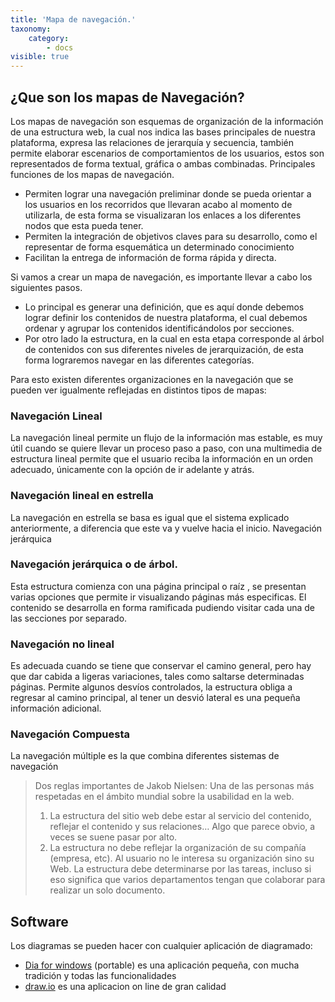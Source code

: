 ```yaml
---
title: 'Mapa de navegación.'
taxonomy:
    category:
        - docs
visible: true
---
```


## ¿Que son los mapas de Navegación?

Los mapas de navegación son esquemas de organización de la información de una estructura web, la cual nos indica las bases principales de nuestra plataforma, expresa las relaciones de jerarquía y secuencia, también permite elaborar escenarios de comportamientos de los usuarios, estos son representados de forma textual, gráfica o ambas combinadas.
Principales funciones de los mapas de navegación.

* Permiten lograr una navegación preliminar donde se pueda orientar a los usuarios en los recorridos que llevaran acabo al momento de utilizarla, de esta forma se visualizaran los enlaces a los diferentes nodos que esta pueda tener.
* Permiten la integración de objetivos claves para su desarrollo, como el representar de forma esquemática un determinado conocimiento
* Facilitan la entrega de información de forma rápida y directa.

Si vamos a crear un mapa de navegación, es importante llevar a cabo los siguientes pasos.

* Lo principal es generar una definición, que es aquí donde debemos lograr definir los contenidos de nuestra plataforma, el cual debemos ordenar y agrupar los contenidos identificándolos por secciones.
* Por otro lado la estructura, en la cual en esta etapa corresponde al árbol de contenidos con sus diferentes niveles de jerarquización, de esta forma lograremos navegar en las diferentes categorías.

Para esto existen diferentes organizaciones en la navegación que se pueden ver igualmente reflejadas en distintos tipos de mapas:

### Navegación Lineal
La navegación lineal permite un flujo de la información mas estable, es muy útil cuando se quiere llevar un proceso paso a paso, con una multimedia de estructura lineal permite que el usuario reciba la información en un orden adecuado, únicamente con la opción de ir adelante y atrás.

### Navegación lineal en estrella
La navegación en estrella se basa es igual que el sistema explicado anteriormente, a diferencia que este va y vuelve hacia el inicio.
Navegación jerárquica

### Navegación jerárquica o de árbol. 
Esta estructura comienza con una página principal o raíz , se presentan varias opciones que permite ir visualizando páginas más especificas. El contenido se desarrolla en forma ramificada pudiendo visitar cada una de las secciones por separado.

### Navegación no lineal
Es adecuada cuando se tiene que conservar el camino general, pero hay que dar cabida a ligeras variaciones, tales como saltarse determinadas páginas. Permite algunos desvíos controlados, la estructura obliga a regresar al camino principal, al tener un desvió lateral es una pequeña información adicional.

### Navegación Compuesta
La navegación múltiple es la que combina diferentes sistemas de navegación


> Dos reglas importantes de Jakob Nielsen: Una de las personas más respetadas en el ámbito mundial sobre la usabilidad en la web.
>
> 1. La estructura del sitio web debe estar al servicio del contenido, reflejar el contenido y sus relaciones… Algo que parece obvio, a veces se suene pasar por alto.
> 2. La estructura no debe reflejar la organización de su compañía (empresa, etc). Al usuario no le interesa su organización sino su Web. La estructura debe determinarse por las tareas, incluso si eso significa que varios departamentos tengan que colaborar para realizar un solo documento.
> 

## Software
Los diagramas se pueden hacer con cualquier aplicación de diagramado:
* [Dia for windows](https://portableapps.com/apps/office/dia_portable) (portable) es una aplicación pequeña, con mucha tradición y todas las funcionalidades
* [draw.io](https://draw.io) es una aplicacion on line de gran calidad

